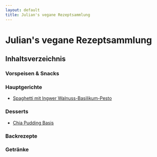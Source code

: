 ```yaml
---
layout: default
title: Julian's vegane Rezeptsammlung
---
```


<link rel="stylesheet" href="/assets/css/style.css">

# Julian's vegane Rezeptsammlung

## Inhaltsverzeichnis

### Vorspeisen & Snacks

### Hauptgerichte
- [Spaghetti mit Ingwer Walnuss-Basilikum-Pesto](rezepte/hauptgerichte/ingwer-spaghetti.md)

### Desserts
- [Chia Pudding Basis](rezepte/desserts/chia_pudding.md)

### Backrezepte

### Getränke
